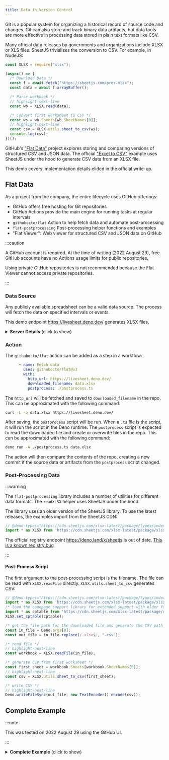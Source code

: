 ```yaml
---
title: Data in Version Control
---
```


Git is a popular system for organizing a historical record of source code and
changes. Git can also store and track binary data artifacts, but data tools
are more effective in processing data stored in plain text formats like CSV.

Many official data releases by governments and organizations include XLSX or
XLS files. SheetJS trivializes the conversion to CSV. For example, in NodeJS:

```js
const XLSX = require("xlsx");

(async() => {
  /* Download Data */
  const f = await fetch("https://sheetjs.com/pres.xlsx");
  const data = await f.arrayBuffer();

  /* Parse workbook */
  // highlight-next-line
  const wb = XLSX.read(data);

  /* Convert first worksheet to CSV */
  const ws = wb.Sheets[wb.SheetNames[0]];
  // highlight-next-line
  const csv = XLSX.utils.sheet_to_csv(ws);
  console.log(csv);
})();
```

GitHub's ["Flat Data"](https://githubnext.com/projects/flat-data/) project
explores storing and comparing versions of structured CSV and JSON data.  The
official ["Excel to CSV"](https://github.com/githubocto/flat-demo-xlsx) example
uses SheetJS under the hood to generate CSV data from an XLSX file.

This demo covers implementation details elided in the official write-up.

## Flat Data

As a project from the company, the entire lifecycle uses GitHub offerings:

- GitHub offers free hosting for Git repositories
- GitHub Actions provide the main engine for running tasks at regular intervals
- `githubocto/flat` Action to help fetch data and automate post-processing
- `flat-postprocessing` Post-processing helper functions and examples
- "Flat Viewer": Web viewer for structured CSV and JSON data on GitHub

:::caution

A GitHub account is required. At the time of writing (2022 August 29), free
GitHub accounts have no Actions usage limits for public repositories.

Using private GitHub repositories is not recommended because the Flat Viewer
cannot access private repositories.

:::


### Data Source

Any publicly available spreadsheet can be a valid data source. The process will
fetch the data on specified intervals or events.

This demo endpoint <https://livesheet.deno.dev/> generates XLSX files.

<details><summary><b>Server Details</b> (click to show)</summary>

This demo is hosted on Deno Deploy.

```ts
// @deno-types="https://cdn.sheetjs.com/xlsx-latest/package/types/index.d.ts"
import { utils, writeXLSX } from 'https://cdn.sheetjs.com/xlsx-latest/package/xlsx.mjs';

import * as Drash from "https://deno.land/x/drash@v2.5.4/mod.ts";

const rand = (x:number, n = 10): number => ((x + n * (Math.random() - 0.5) + 10)|0)%10;

class HomeResource extends Drash.Resource {
  public paths = ["/"];

  // see https://github.com/drashland/drash/issues/194
  public OPTIONS(request: Drash.Request, response: Drash.Response) {
    const allHttpMethods: string[] = [ "GET", "POST", "PUT", "DELETE" ];
    response.headers.set("Allow", allHttpMethods.join()); // Use this
    response.headers.set("Access-Control-Allow-Methods", allHttpMethods.join()); // or this
    response.headers.set("access-control-allow-origin", "*");
    response.status_code = 204;
    return response;
  }

  public GET(request: Drash.Request, response: Drash.Response): void {
    // create a workbook with some random data
    let data: any[][] = [ "ABCDEFG".split("") ];
    for(let i = 0; i < 10; ++i) data = data.concat([
      [5,4,3,3,7,9,5].map(v => rand(v)),
      [5,4,3,3,7,9,5].map(v => rand(v, 8)),
      [5,4,3,3,7,9,5].map(v => rand(v, 6)),
      [5,4,3,3,7,9,5].map(v => rand(v, 4)),
      [5,4,3,3,7,9,5].map(v => rand(v, 2)),
      [5,4,3,3,7,9,5].map(v => rand(v, 0))
    ]);
    const ws = utils.aoa_to_sheet(data);
    const wb = utils.book_new(); utils.book_append_sheet(wb, ws, "data");
    // write the workbook to XLSX as a Uint8Array
    const file = writeXLSX(wb, { type: "buffer"});
    // set headers
    response.headers.set("Content-Disposition", 'attachment; filename="LiveSheet.xlsx"');
    // send data
    return response.send("application/vnd.ms-excel", file);
  }
}

// Create and run your server
const server = new Drash.Server({
  hostname: "",
  port: 3000,
  protocol: "http",
  resources: [ HomeResource ],
});

server.run();

console.log(`Server running at ${server.address}.`);
```

</details>


### Action

The `githubocto/flat` action can be added as a step in a workflow:

```yaml
      - name: Fetch data
        uses: githubocto/flat@v3
        with:
          http_url: https://livesheet.deno.dev/
          downloaded_filename: data.xlsx
          postprocess: ./postprocess.ts
```

The `http_url` will be fetched and saved to `downloaded_filename` in the repo.
This can be approximated with the following command:

```bash
curl -L -o data.xlsx https://livesheet.deno.dev/
```

After saving, the `postprocess` script will be run. When a `.ts` file is the
script, it will run the script in the Deno runtime. The `postprocess` script is
expected to read the downloaded file and create or overwrite files in the repo.
This can be approximated with the following command:

```bash
deno run -A ./postprocess.ts data.xlsx
```

The action will then compare the contents of the repo, creating a new commit if
the source data or artifacts from the `postprocess` script changed.


### Post-Processing Data

:::warning

The `flat-postprocessing` library includes a number of utilities for different
data formats.  The `readXLSX` helper uses SheetJS under the hood.

The library uses an older version of the SheetJS library. To use the latest
releases, the examples import from the SheetJS CDN:

```ts
// @deno-types="https://cdn.sheetjs.com/xlsx-latest/package/types/index.d.ts"
import * as XLSX from 'https://cdn.sheetjs.com/xlsx-latest/package/xlsx.mjs';
```

The official registry endpoint <https://deno.land/x/sheetjs> is out of date.
[This is a known registry bug](https://github.com/denoland/dotland/issues/2072)

:::

#### Post-Process Script

The first argument to the post-processing script is the filename.  The file can
be read with `XLSX.readFile` directly. `XLSX.utils.sheet_to_csv` generates CSV:

```ts title="postprocess.ts"
// @deno-types="https://cdn.sheetjs.com/xlsx-latest/package/types/index.d.ts"
import * as XLSX from 'https://cdn.sheetjs.com/xlsx-latest/package/xlsx.mjs';
/* load the codepage support library for extended support with older formats  */
import * as cptable from 'https://cdn.sheetjs.com/xlsx-latest/package/dist/cpexcel.full.mjs';
XLSX.set_cptable(cptable);

/* get the file path for the downloaded file and generate the CSV path */
const in_file = Deno.args[0];
const out_file = in_file.replace(/.xlsx$/, ".csv");

/* read file */
// highlight-next-line
const workbook = XLSX.readFile(in_file);

/* generate CSV from first worksheet */
const first_sheet = workbook.Sheets[workbook.SheetNames[0]];
// highlight-next-line
const csv = XLSX.utils.sheet_to_csv(first_sheet);

/* write CSV */
// highlight-next-line
Deno.writeFileSync(out_file, new TextEncoder().encode(csv));
```


## Complete Example

:::note

This was tested on 2022 August 29 using the GitHub UI.

:::

<details><summary><b>Complete Example</b> (click to show)</summary>

0) Create a free GitHub account or sign into the GitHub web interface.

1) Create a new repository (click the "+" icon in the upper-right corner).

- When prompted, enter a repository name of your choosing.
- Ensure "Public" is selected
- Check "Add a README file"
- Click "Create repository" at the bottom.

You will be redirected to the new project.

2) In the browser URL bar, change "github.com" to "github.dev". For example, if
   the URL was originally `https://github.com/SheetJS/flat-sheet` , the new URL
   should be `https://github.dev/SheetJS/flat-sheet` . Press Enter.

3) In the left "EXPLORER" panel, double-click just below README.md.  A text box
   will appear just above README.  Type `postprocess.ts` and press Enter.

   The main panel will show a `postprocess.ts` tab.  Copy the following code to
   the main editor window:

```ts title="postprocess.ts"
// @deno-types="https://cdn.sheetjs.com/xlsx-latest/package/types/index.d.ts"
import * as XLSX from 'https://cdn.sheetjs.com/xlsx-latest/package/xlsx.mjs';
/* load the codepage support library for extended support with older formats  */
import * as cptable from 'https://cdn.sheetjs.com/xlsx-latest/package/dist/cpexcel.full.mjs';
XLSX.set_cptable(cptable);

/* get the file path for the downloaded file and generate the CSV path */
const in_file = Deno.args[0];
const out_file = in_file.replace(/.xlsx$/, ".csv");

/* read file */
const workbook = XLSX.readFile(in_file);

/* generate CSV */
const first_sheet = workbook.Sheets[workbook.SheetNames[0]];
const csv = XLSX.utils.sheet_to_csv(first_sheet);

/* write CSV */
// highlight-next-line
Deno.writeFileSync(out_file, new TextEncoder().encode(csv));
```


4) In the left "EXPLORER" panel, double-click just below README.md.  A text box
   will appear.  Type `.github/workflows/data.yaml` and press Enter.

   Copy the following code into the main area.  It will create an action that
   runs roughly once an hour:

```yaml title=".github/workflows/data.yaml"
name: flatsheet

on:
  workflow_dispatch:
  schedule:
    - cron: '0 * * * *'

jobs:
  scheduled:
    runs-on: ubuntu-latest
    steps:
      - name: Setup deno
        uses: denoland/setup-deno@main
        with:
          deno-version: v1.x
      - name: Check out repo
        uses: actions/checkout@v2
      - name: Fetch data
        uses: githubocto/flat@v3
        with:
          http_url: https://livesheet.deno.dev/
          downloaded_filename: data.xlsx
          postprocess: ./postprocess.ts
```

5) Click on the source control icon (a little blue circle with the number 2).
   In the left panel, select Message box, type `init` and press `Ctrl+Enter` on
   Windows (`Command+Enter` on Mac).

6) Click the `☰` icon and click "Go to Repository" to return to the repo page.

7) Click "Actions" to see the workflows. In the left column, click `flatsheet`.

   This is the page for the action.  Every time the action is run, a new entry
   will be added to the list.

   Click "Run workflow", then click the "Run workflow" button in the popup.
   This will start a new run.  After about 30 seconds, a new row should show up
   in the main area.  The icon should be a white `✓` in a green circle.

8) Click "Code" to return to the main view.  It should have a file listing that
   includes `data.xlsx` (downloaded file) and `data.csv` (generated data)

   Now repeat step 7 to run the action a second time.  Click "Code" again.

9) Go to the URL bar and change "github.com" to "flatgithub.com".  For example,
   if the URL was originally `https://github.com/SheetJS/flat-sheet` , the new
   URL should be `https://flatgithub.com/SheetJS/flat-sheet` . Press Enter.

   You will see the "Flat Viewer".  In the top bar, the "Commit" option allows
   for switching to an older version of the data.

   The update process will run once an hour.  If you return in a few hours and
   refresh the page, there should be more commits in the selection list.
</details>